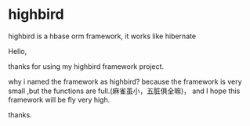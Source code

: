 # highbird
highbird is a hbase orm framework, it works like hibernate


Hello,

thanks for using my highbird framework project.

why i named the framework as highbird?
because the framework is very small ,but the functions are full.(麻雀虽小，五脏俱全嘛)，
and I hope this framework will be fly very high.

thanks.
